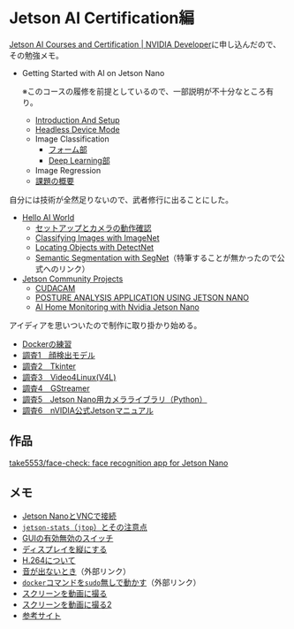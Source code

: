 # Jetson AI Certification編

[Jetson AI Courses and Certification | NVIDIA Developer](https://developer.nvidia.com/embedded/learn/jetson-ai-certification-programs)に申し込んだので、その勉強メモ。

* Getting Started with AI on Jetson Nano

  ※このコースの履修を前提としているので、一部説明が不十分なところ有り。

  * [Introduction And Setup](01.html)
  * [Headless Device Mode](02.html)
  * Image Classification
    * [フォーム部](03.html)
    * [Deep Learning部](04.html)
  * Image Regression
  * [課題の概要](05.html)

自分には技術が全然足りないので、武者修行に出ることにした。

* [Hello AI World](https://github.com/dusty-nv/jetson-inference)
  * [セットアップとカメラの動作確認](hello-ai-world-01.html)
  * [Classifying Images with ImageNet](hello-ai-world-02.html)
  * [Locating Objects with DetectNet](https://github.com/dusty-nv/jetson-inference/blob/master/docs/detectnet-console-2.md)
  * [Semantic Segmentation with SegNet](https://github.com/dusty-nv/jetson-inference/blob/master/docs/segnet-console-2.md)（特筆することが無かったので公式へのリンク）
* [Jetson Community Projects](https://developer.nvidia.com/embedded/community/jetson-projects)
  * [CUDACAM](community-project-01.html)
  * [POSTURE ANALYSIS APPLICATION USING JETSON NANO](community-project-02.html)
  * [AI Home Monitoring with Nvidia Jetson Nano](community-project-03.html)

アイディアを思いついたので制作に取り掛かり始める。

* [Dockerの練習](../docker/)
* [調査1　顔検出モデル](planning1.html)
* [調査2　Tkinter](planning2_tkinter.html)
* [調査3　Video4Linux(V4L)](planning3_camera.html)
* [調査4　GStreamer](planning4_camera2.html)
* [調査5　Jetson Nano用カメラライブラリ（Python）](planning5_camera3.html)
* [調査6　nVIDIA公式Jetsonマニュアル](planning6_official.html)

## 作品

[take5553/face-check: face recognition app for Jetson Nano](https://github.com/take5553/face-check)

## メモ

* [Jetson NanoとVNCで接続](vnc.html)
* [`jetson-stats`（`jtop`）とその注意点](jetson-stats.html)
* [GUIの有効無効のスイッチ](cui_gui_switch.html)
* [ディスプレイを縦にする](rotate_display.html)
* [H.264について](h264.html)
* [音が出ないとき](https://jweb.asia/26-it/ai/60-jetspeech.html)（外部リンク）
* [`docker`コマンドを`sudo`無しで動かす](https://qiita.com/yamamo-to/items/33f57f9a059cc95b9c08)（外部リンク）
* [スクリーンを動画に撮る](screen_record.html)
* [スクリーンを動画に撮る2](screen_record2.html)
* [参考サイト](referrence.html)

